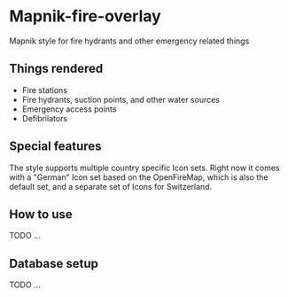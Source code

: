 # Mapnik-fire-overlay

Mapnik style for fire hydrants and other emergency related things

## Things rendered

* Fire stations
* Fire hydrants, suction points, and other water sources
* Emergency access points
* Defibrilators

## Special features

The style supports multiple country specific Icon sets. Right now it comes with a "German" Icon set based on the OpenFireMap, which is also the default set, and a separate set of Icons for Switzerland.

## How to use

TODO ...

## Database setup

TODO ...
